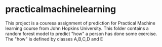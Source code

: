 # practicalmachinelearning
This project is a couresa assignment of prediction for Practical Machine learning course from John Hopkins University. This folder contains a random forest model to predict "how" a person has done some exercise. The "how" is defined by classes A,B,C,D and E 
